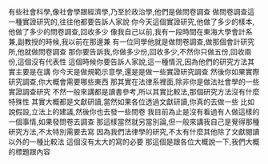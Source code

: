 有些社會科學,像社會學跟經濟學,乃至於政治學,他們是做問卷調查 做問卷調查這一種實證研究的,往往他都要告訴人家說 你今天這個實證研究,他做了多少的樣本,他做了多少的問卷調查,回收多少 像我自己以前,我有一段時間在東海大學會計系兼,副教授的時候,我以前在那邊兼 有一位同學他就是做問卷調查,做那個會計研究所,他就做問卷調查 那你要告訴我,你做多少份,回收多少,不然你只做五份,回收兩份,這個沒有代表性 這個時候你要告訴人家說,這一種情況,因為他們的研究方法其實主要是在講 你今天是做規範示意學,還是是做一些實證研究調查 然後你如果實際研究調查,你大概會需要哪些東西 那其實在法律系裡面,除非你是做法社會學的一些實證調查研究 不然一般來講都是讀書參考,所以其實比較法,那個研究方法沒有什麼特殊性 其實大概都是文獻研讀,當然如果各位透過文獻研讀,你真的去做一些 比如說假設,立法上的建議,然後你也去發一些問卷 我目前為止是沒有看過有人做這樣的一個事情,如果發問卷去調查 那這樣當然就另當別論,但一般來講我自己是覺得那種研究方法,不太特別需要去寫 因為我們法律學的研究,不太有什麼其他除了文獻閱讀以外的一種比較法 這個沒有太大的寫的必要 那這個是跟各位大概說一下,我們大概的標題跟內容